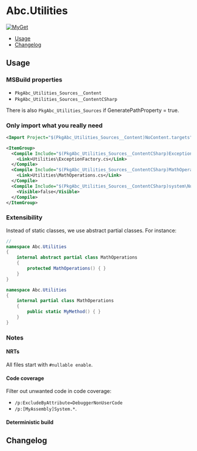 Abc.Utilities
=============

[![MyGet](https://img.shields.io/myget/narvalo-edge/v/Abc.Utilities.Sources.svg)](https://www.myget.org/feed/narvalo-edge/package/nuget/Abc.Utilities.Sources)

- [Usage](#usage)
- [Changelog](#changelog)

Usage
-----

### MSBuild properties

- `PkgAbc_Utilities_Sources__Content`
- `PkgAbc_Utilities_Sources__ContentCSharp`

There is also `PkgAbc_Utilities_Sources` if GeneratePathProperty = true.

### Only import what you really need

```xml
<Import Project="$(PkgAbc_Utilities_Sources__Content)NoContent.targets" />

<ItemGroup>
  <Compile Include="$(PkgAbc_Utilities_Sources__ContentCSharp)ExceptionFactory.cs">
    <Link>Utilities\ExceptionFactory.cs</Link>
  </Compile>
  <Compile Include="$(PkgAbc_Utilities_Sources__ContentCSharp)MathOperations.cs">
    <Link>Utilities\MathOperations.cs</Link>
  </Compile>
  <Compile Include="$(PkgAbc_Utilities_Sources__ContentCSharp)system\NullableAttributes.cs">
    <Visible>false</Visible>
  </Compile>
</ItemGroup>
```

### Extensibility

Instead of static classes, we use abstract partial classes. For instance:
```csharp
//
namespace Abc.Utilities
{
    internal abstract partial class MathOperations
    {
        protected MathOperations() { }
    }
}
```

```csharp
namespace Abc.Utilities
{
    internal partial class MathOperations
    {
        public static MyMethod() { }
    }
}
```

### Notes

#### NRTs
All files start with `#nullable enable`.

#### Code coverage
Filter out unwanted code in code coverage:
- `/p:ExcludeByAttribute=DebuggerNonUserCode`
- `/p:[MyAssembly]System.*`.

#### Deterministic build

Changelog
---------
